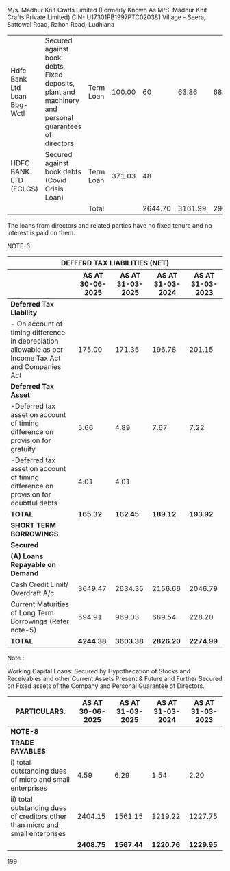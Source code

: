M/s. Madhur Knit Crafts Limited
(Formerly Known As M/S. Madhur Knit Crafts Private Limited)
CIN- U17301PB1997PTC020381
Village - Seera, Sattowal Road, Rahon Road, Ludhiana

<table><tr><td>Hdfc Bank Ltd Loan Bbg-Wctl</td><td>Secured against book debts, Fixed deposits, plant and machinery and personal guarantees of directors</td><td>Term Loan</td><td>100.00</td><td>60</td><td>63.86</td><td>68.61</td><td>86.39</td><td>2.67% + Rep Rate</td></tr><tr><td>HDFC BANK LTD (ECLGS)</td><td>Secured against book debts (Covid Crisis Loan)</td><td>Term Loan</td><td>371.03</td><td>48</td><td></td><td></td><td>167.11</td><td>NA</td></tr><tr><td colspan="2"></td><td>Total</td><td></td><td>2644.70</td><td>3161.99</td><td>2906.48</td><td>628.62</td><td></td></tr></table>

The loans from directors and related parties have no fixed tenure and no interest is paid on them.

NOTE-6

<table><thead><tr><th colspan="5">DEFFERD TAX LIABILITIES (NET)</th></tr><tr><th></th><th>AS AT 30-06-2025</th><th>AS AT 31-03-2025</th><th>AS AT 31-03-2024</th><th>AS AT 31-03-2023</th></tr></thead><tbody><tr><td><strong>Deferred Tax Liability</strong></td><td></td><td></td><td></td><td></td></tr><tr><td>- On account of timing difference in depreciation allowable as per Income Tax Act and Companies Act</td><td>175.00</td><td>171.35</td><td>196.78</td><td>201.15</td></tr><tr><td><strong>Deferred Tax Asset</strong></td><td></td><td></td><td></td><td></td></tr><tr><td>-Deferred tax asset on account of timing difference on provision for gratuity</td><td>5.66</td><td>4.89</td><td>7.67</td><td>7.22</td></tr><tr><td>-Deferred tax asset on account of timing difference on provision for doubtful debts</td><td>4.01</td><td>4.01</td><td></td><td></td></tr><tr><td><strong>TOTAL</strong></td><td><strong>165.32</strong></td><td><strong>162.45</strong></td><td><strong>189.12</strong></td><td><strong>193.92</strong></td></tr><tr><td><strong>SHORT TERM BORROWINGS</strong></td><td></td><td></td><td></td><td></td></tr><tr><td><strong>Secured</strong></td><td></td><td></td><td></td><td></td></tr><tr><td><strong>(A) Loans Repayable on Demand</strong></td><td></td><td></td><td></td><td></td></tr><tr><td>Cash Credit Limit/ Overdraft A/c</td><td>3649.47</td><td>2634.35</td><td>2156.66</td><td>2046.79</td></tr><tr><td>Current Maturities of Long Term Borrowings (Refer note-5)</td><td>594.91</td><td>969.03</td><td>669.54</td><td>228.20</td></tr><tr><td><strong>TOTAL</strong></td><td><strong>4244.38</strong></td><td><strong>3603.38</strong></td><td><strong>2826.20</strong></td><td><strong>2274.99</strong></td></tr></tbody></table>

Note :

Working Capital Loans: Secured by Hypothecation of Stocks and Receivables and other Current Assets Present & Future and Further Secured on Fixed assets of the Company and Personal Guarantee of Directors.

<table><thead><tr><th>PARTICULARS.</th><th>AS AT 30-06-2025</th><th>AS AT 31-03-2025</th><th>AS AT 31-03-2024</th><th>AS AT 31-03-2023</th></tr></thead><tbody><tr><td><strong>NOTE-8</strong></td><td></td><td></td><td></td><td></td></tr><tr><td><strong>TRADE PAYABLES</strong></td><td></td><td></td><td></td><td></td></tr><tr><td>i) total outstanding dues of micro and small enterprises</td><td>4.59</td><td>6.29</td><td>1.54</td><td>2.20</td></tr><tr><td>ii) total outstanding dues of creditors other than micro and small enterprises</td><td>2404.15</td><td>1561.15</td><td>1219.22</td><td>1227.75</td></tr><tr><td></td><td><strong>2408.75</strong></td><td><strong>1567.44</strong></td><td><strong>1220.76</strong></td><td><strong>1229.95</strong></td></tr></tbody></table>

199